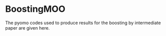 # BoostingMOO
The pyomo codes used to produce results for the boosting by intermediate paper are given here. 

